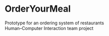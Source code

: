 # OrderYourMeal
Prototype for an ordering system of restaurants
<br>
Human–Computer Interaction team project
